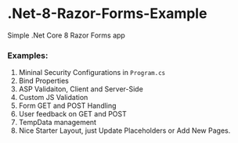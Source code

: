 # .Net-8-Razor-Forms-Example
Simple .Net Core 8 Razor Forms app 

### Examples: 
  1. Mininal Security Configurations in `Program.cs`
  2. Bind Properties
  3. ASP Validaiton, Client and Server-Side
  4. Custom JS Validation
  5. Form GET and POST Handling
  6. User feedback on GET and POST
  7. TempData management
  8. Nice Starter Layout, just Update Placeholders or Add New Pages. 
